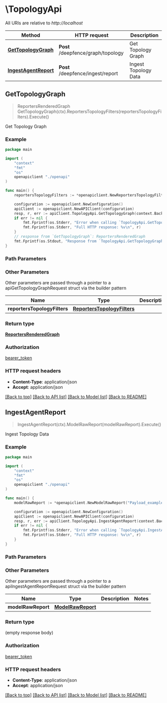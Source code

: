 # \TopologyApi

All URIs are relative to *http://localhost*

Method | HTTP request | Description
------------- | ------------- | -------------
[**GetTopologyGraph**](TopologyApi.md#GetTopologyGraph) | **Post** /deepfence/graph/topology | Get Topology Graph
[**IngestAgentReport**](TopologyApi.md#IngestAgentReport) | **Post** /deepfence/ingest/report | Ingest Topology Data



## GetTopologyGraph

> ReportersRenderedGraph GetTopologyGraph(ctx).ReportersTopologyFilters(reportersTopologyFilters).Execute()

Get Topology Graph



### Example

```go
package main

import (
    "context"
    "fmt"
    "os"
    openapiclient "./openapi"
)

func main() {
    reportersTopologyFilters := *openapiclient.NewReportersTopologyFilters() // ReportersTopologyFilters |  (optional)

    configuration := openapiclient.NewConfiguration()
    apiClient := openapiclient.NewAPIClient(configuration)
    resp, r, err := apiClient.TopologyApi.GetTopologyGraph(context.Background()).ReportersTopologyFilters(reportersTopologyFilters).Execute()
    if err != nil {
        fmt.Fprintf(os.Stderr, "Error when calling `TopologyApi.GetTopologyGraph``: %v\n", err)
        fmt.Fprintf(os.Stderr, "Full HTTP response: %v\n", r)
    }
    // response from `GetTopologyGraph`: ReportersRenderedGraph
    fmt.Fprintf(os.Stdout, "Response from `TopologyApi.GetTopologyGraph`: %v\n", resp)
}
```

### Path Parameters



### Other Parameters

Other parameters are passed through a pointer to a apiGetTopologyGraphRequest struct via the builder pattern


Name | Type | Description  | Notes
------------- | ------------- | ------------- | -------------
 **reportersTopologyFilters** | [**ReportersTopologyFilters**](ReportersTopologyFilters.md) |  | 

### Return type

[**ReportersRenderedGraph**](ReportersRenderedGraph.md)

### Authorization

[bearer_token](../README.md#bearer_token)

### HTTP request headers

- **Content-Type**: application/json
- **Accept**: application/json

[[Back to top]](#) [[Back to API list]](../README.md#documentation-for-api-endpoints)
[[Back to Model list]](../README.md#documentation-for-models)
[[Back to README]](../README.md)


## IngestAgentReport

> IngestAgentReport(ctx).ModelRawReport(modelRawReport).Execute()

Ingest Topology Data



### Example

```go
package main

import (
    "context"
    "fmt"
    "os"
    openapiclient "./openapi"
)

func main() {
    modelRawReport := *openapiclient.NewModelRawReport("Payload_example") // ModelRawReport |  (optional)

    configuration := openapiclient.NewConfiguration()
    apiClient := openapiclient.NewAPIClient(configuration)
    resp, r, err := apiClient.TopologyApi.IngestAgentReport(context.Background()).ModelRawReport(modelRawReport).Execute()
    if err != nil {
        fmt.Fprintf(os.Stderr, "Error when calling `TopologyApi.IngestAgentReport``: %v\n", err)
        fmt.Fprintf(os.Stderr, "Full HTTP response: %v\n", r)
    }
}
```

### Path Parameters



### Other Parameters

Other parameters are passed through a pointer to a apiIngestAgentReportRequest struct via the builder pattern


Name | Type | Description  | Notes
------------- | ------------- | ------------- | -------------
 **modelRawReport** | [**ModelRawReport**](ModelRawReport.md) |  | 

### Return type

 (empty response body)

### Authorization

[bearer_token](../README.md#bearer_token)

### HTTP request headers

- **Content-Type**: application/json
- **Accept**: application/json

[[Back to top]](#) [[Back to API list]](../README.md#documentation-for-api-endpoints)
[[Back to Model list]](../README.md#documentation-for-models)
[[Back to README]](../README.md)


